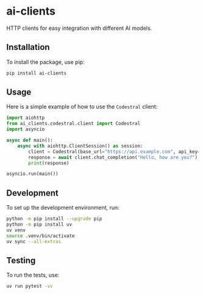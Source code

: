 # ai-clients

HTTP clients for easy integration with different AI models.

## Installation

To install the package, use pip:

```bash
pip install ai-clients
```

## Usage

Here is a simple example of how to use the `Codestral` client:

```python
import aiohttp
from ai_clients.codestral.client import Codestral
import asyncio

async def main():
    async with aiohttp.ClientSession() as session:
        client = Codestral(base_url="https://api.example.com", api_key="your_api_key", session=session)
        response = await client.chat_completion("Hello, how are you?")
        print(response)

asyncio.run(main())
```

## Development

To set up the development environment, run:

```bash
python -m pip install --upgrade pip
python -m pip install uv
uv venv
source .venv/bin/activate
uv sync --all-extras
```

## Testing

To run the tests, use:

```bash
uv run pytest -vv
```
